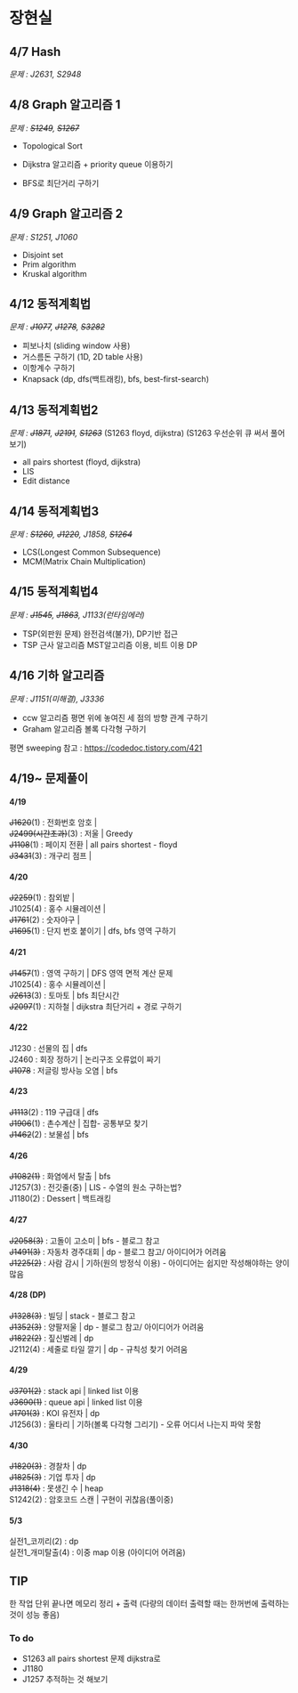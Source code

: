 # 장현실

## 4/7 Hash
*문제 : J2631, S2948*

## 4/8 Graph 알고리즘 1
*문제 : ~~S1249~~, ~~S1267~~*
- Topological Sort

- Dijkstra 알고리즘 + priority queue 이용하기

- BFS로 최단거리 구하기

## 4/9 Graph 알고리즘 2
*문제 : S1251, J1060*
- Disjoint set
- Prim algorithm
- Kruskal algorithm


## 4/12 동적계획법
*문제 : ~~J1077~~, ~~J1278~~, ~~S3282~~*
- 피보나치 (sliding window 사용)
- 거스름돈 구하기 (1D, 2D table 사용)
- 이항계수 구하기
- Knapsack (dp, dfs(백트래킹), bfs, best-first-search)

## 4/13 동적계획법2
*문제 : ~~J1871~~, ~~J2191~~, ~~S1263~~*
(S1263 floyd, dijkstra)
(S1263 우선순위 큐 써서 풀어보기)
- all pairs shortest (floyd, dijkstra)
- LIS
- Edit distance

## 4/14 동적계획법3
*문제 : ~~S1260~~, ~~J1220~~, J1858, ~~S1264~~*
- LCS(Longest Common Subsequence)
- MCM(Matrix Chain Multiplication)

## 4/15 동적계획법4
*문제 : ~~J1545~~, ~~J1863~~, J1133(런타임에러)*
- TSP(외판원 문제)
  완전검색(불가), DP기반 접근
- TSP 근사 알고리즘
  MST알고리즘 이용, 비트 이용 DP

## 4/16 기하 알고리즘
*문제 : J1151(미해결), J3336*
- ccw 알고리즘
  평면 위에 놓여진 세 점의 방향 관계 구하기
- Graham 알고리즘
  볼록 다각형 구하기

평면 sweeping 참고 : https://codedoc.tistory.com/421

## 4/19~ 문제풀이
#### 4/19
~~J1620~~(1) : 전화번호 암호 | <br>
~~J2499(시간초과)~~(3) : 저울 | Greedy <br>
~~J1108~~(1) : 페이지 전환 | all pairs shortest - floyd <br>
~~J3431~~(3) : 개구리 점프 |

#### 4/20
~~J2259~~(1) : 참외밭 |<br>
J1025(4) : 홍수 시뮬레이션 | <br>
~~J1761~~(2) : 숫자야구 |<br>
~~J1695~~(1) : 단지 번호 붙이기 | dfs, bfs 영역 구하기

#### 4/21
~~J1457~~(1) : 영역 구하기 | DFS 영역 면적 계산 문제<br>
J1025(4) : 홍수 시뮬레이션 | <br>
~~J2613~~(3) : 토마토 | bfs 최단시간 <br>
~~J2097~~(1) : 지하철 | dijkstra 최단거리 + 경로 구하기 <br>

#### 4/22
J1230 : 선물의 집 | dfs <br>
J2460 : 회장 정하기 | 논리구조 오류없이 짜기 <br>
~~J1078~~ : 저글링 방사능 오염 | bfs

#### 4/23
~~J1113~~(2) : 119 구급대 | dfs <br>
~~J1906~~(1) : 촌수계산 | 집합- 공통부모 찾기 <br>
~~J1462~~(2) : 보물섬 | bfs 

#### 4/26
~~J1082(1)~~ : 화염에서 탈출 | bfs <br>
J1257(3) : 전깃줄(중) | LIS - 수열의 원소 구하는법? <br>
J1180(2) : Dessert | 백트래킹

#### 4/27
~~J2058(3)~~ : 고돌이 고소미 | bfs - 블로그 참고 <br>
~~J1491(3)~~ : 자동차 경주대회 | dp - 블로그 참고/ 아이디어가 어려움 <br>
~~J1225(2)~~ : 사람 감시 | 기하(원의 방정식 이용) - 아이디어는 쉽지만 작성해야하는 양이 많음

#### 4/28 (DP)
~~J1328(3)~~ : 빌딩 | stack - 블로그 참고 <br>
~~J1352(3)~~ : 양팔저울 | dp - 블로그 참고/ 아이디어가 어려움 <br>
~~J1822(2)~~ : 짚신벌레 | dp <br>
J2112(4) : 세줄로 타일 깔기 | dp - 규칙성 찾기 어려움

#### 4/29
~~J3701(2)~~ : stack api | linked list 이용 <br>
~~J3690(1)~~ : queue api | linked list 이용 <br>
~~J1701(3)~~ :  KOI 유전자 | dp <br>
J1256(3) : 울타리 | 기하(볼록 다각형 그리기) - 오류 어디서 나는지 파악 못함

#### 4/30
~~J1820(3)~~ : 경찰차 | dp <br>
~~J1825(3)~~ : 기업 투자 | dp <br>
~~J1318(4)~~ : 못생긴 수 | heap <br>
S1242(2) : 암호코드 스캔 | 구현이 귀찮음(풀이중)

#### 5/3
실전1_코끼리(2) : dp <br>
실전1_개미탈출(4) : 이중 map 이용 (아이디어 어려움)

## TIP
한 작업 단위 끝나면 메모리 정리 + 출력 (다량의 데이터 출력할 때는 한꺼번에 출력하는 것이 성능 좋음)

### To do
- S1263 all pairs shortest 문제 dijkstra로
- J1180 
- J1257 추적하는 것 해보기
